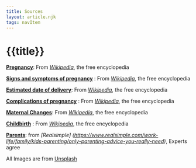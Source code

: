 ```yaml
---
title: Sources
layout: article.njk
tags: navItem
---
```

# {{title}}
 **[Pregnancy](/expecting/one/)**: From  *[Wikipedia](https://en.wikipedia.org/wiki/Pregnancy)*, the free encyclopedia

**[Signs and symptoms of pregnancy](/expecting/two/)** : From  *[Wikipedia](https://en.wikipedia.org/wiki/Signs_and_symptoms_of_pregnancy)*, the free encyclopedia

 **[Estimated date of delivery](/expecting/three/)**: From  *[Wikipedia](https://en.wikipedia.org/wiki/Estimated_date_of_delivery)*, the free encyclopedia

**[Complications of pregnancy](/expecting/four/)**  : From  *[Wikipedia](https://en.wikipedia.org/wiki/Complications_of_pregnancy)*, the free encyclopedia

 **[Maternal Changes](/expecting/five/)**: From  *[Wikipedia](https://en.wikipedia.org/wiki/Maternal_physiological_changes_in_pregnancy)*, the free encyclopedia

**[Childbirth](/expecting/six/)** : From  *[Wikipedia](https://en.wikipedia.org/wiki/Childbirth)*, the free encyclopedia

**[Parents](/Parenthood/Parentone)**: from *[Realsimple]
(https://www.realsimple.com/work-life/family/kids-parenting/only-parenting-advice-you-really-need)*, Experts agree

All Images are from [Unsplash](https://unsplash.com)

